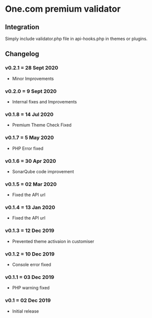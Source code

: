 # One.com premium validator

## Integration
Simply include validator.php file in api-hooks.php in themes or plugins.

## Changelog


### v0.2.1 = 28 Sept 2020
* Minor Improvements

### v0.2.0 = 9 Sept 2020
* Internal fixes and Improvements

### v0.1.8 = 14 Jul 2020
* Premium Theme Check Fixed

### v0.1.7 = 5 May 2020
* PHP Error fixed

### v0.1.6 = 30 Apr 2020
* SonarQube code improvement

### v0.1.5 = 02 Mar 2020
* Fixed the API url

### v0.1.4 = 13 Jan 2020
* Fixed the API url

### v0.1.3 = 12 Dec 2019
* Prevented theme activaion in customiser

### v0.1.2 = 10 Dec 2019
* Console error fixed

### v0.1.1 = 03 Dec 2019
* PHP warning fixed

### v0.1 = 02 Dec 2019
* Initial release
